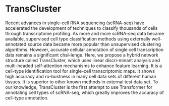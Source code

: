 # TransCluster
Recent advances in single-cell RNA sequencing (scRNA-seq) have accelerated the development of techniques to classify thousands of cells through transcriptome profiling. As more and more scRNA-seq data became available, supervised cell type classification methods using externally well-annotated source data became more popular than unsupervised clustering algorithms. However, accurate cellular annotation of single cell transcription data remains a significant chal-lenge. Here, we propose a hybrid network structure called TransCluster, which uses linear discri-minant analysis and multi-headed self-attention mechanisms to enhance feature learning. It is a cell-type identification tool for single-cell transcriptomic maps. It shows high accuracy and ro-bustness in many cell data sets of different human tissues. It is superior to other known methods in external test data set. To our knowledge, TransCluster is the first attempt to use Transformer for annotating cell types of scRNA-seq, which greatly improves the accuracy of cell-type annotation.
